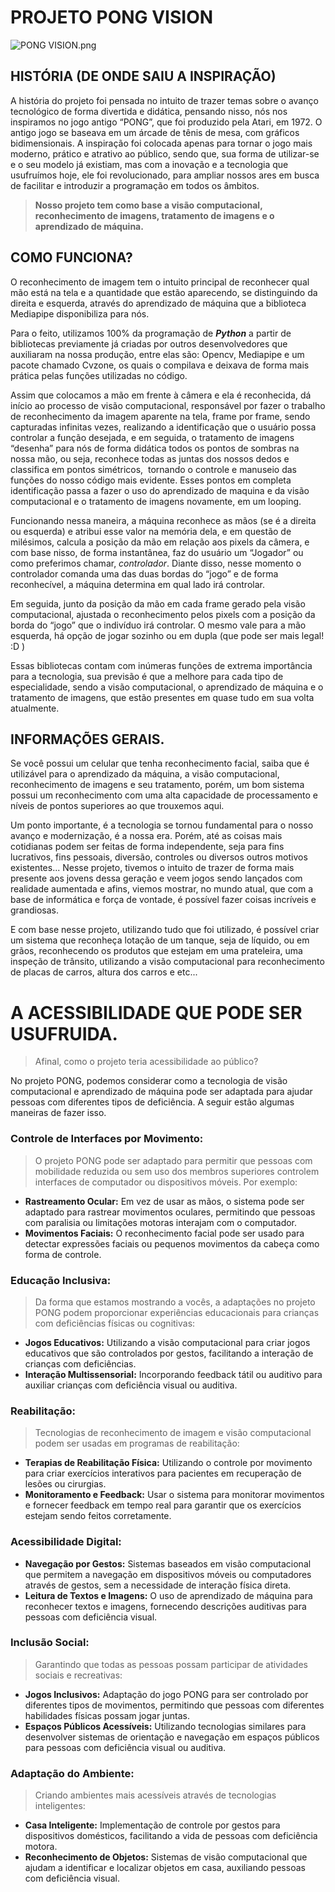 # PROJETO PONG VISION

![PONG VISION.png](PONG_VISION.png)

## **HISTÓRIA (DE ONDE SAIU A INSPIRAÇÃO)**

A história do projeto foi pensada no intuito de trazer temas sobre o avanço tecnológico de forma divertida e didática, pensando nisso, nós nos inspiramos no jogo antigo “PONG”, que foi produzido pela Atari, em 1972. O antigo jogo se baseava em um árcade de tênis de mesa, com gráficos bidimensionais. A inspiração foi colocada apenas para tornar o jogo mais moderno, prático e atrativo ao público, sendo que, sua forma de utilizar-se e o seu modelo já existiam, mas com a inovação e a tecnologia que usufruímos hoje, ele foi revolucionado, para ampliar nossos ares em busca de facilitar e introduzir a programação em todos os âmbitos.

> **Nosso projeto tem como base a visão computacional, reconhecimento de imagens, tratamento de imagens e o aprendizado de máquina.**
> 

## **COMO FUNCIONA?**

O reconhecimento de imagem tem o intuito principal de reconhecer qual mão está na tela e a quantidade que estão aparecendo, se distinguindo da direita e esquerda, através do aprendizado de máquina que a biblioteca Mediapipe disponibiliza para nós.

Para o feito, utilizamos 100% da programação de ***Python*** a partir de bibliotecas previamente já criadas por outros desenvolvedores que auxiliaram na nossa produção, entre elas são: Opencv, Mediapipe e um pacote chamado Cvzone, os quais o compilava e deixava de forma mais prática pelas funções utilizadas no código.

Assim que colocamos a mão em frente à câmera e ela é reconhecida, dá início ao processo de visão computacional, responsável por fazer o trabalho de reconhecimento da imagem aparente na tela, frame por frame, sendo capturadas infinitas vezes, realizando a identificação que o usuário possa controlar a função desejada, e em seguida, o tratamento de imagens “desenha” para nós de forma didática todos os pontos de sombras na nossa mão, ou seja, reconhece todas as juntas dos nossos dedos e classifica em pontos simétricos,  tornando o controle e manuseio das funções do nosso código mais evidente. Esses pontos em completa identificação passa a fazer o uso do aprendizado de maquina e da visão computacional e o tratamento de imagens novamente, em um looping.

Funcionando nessa maneira, a máquina reconhece as mãos (se é a direita ou esquerda) e atribui esse valor na memória dela, e em questão de milésimos, calcula a posição da mão em relação aos pixels da câmera, e com base nisso, de forma instantânea, faz do usuário um “Jogador” ou como preferimos chamar, *controlador*. Diante disso, nesse momento o controlador comanda uma das duas bordas do “jogo” e de forma reconhecível, a máquina determina em qual lado irá controlar.

Em seguida, junto da posição da mão em cada frame gerado pela visão computacional, ajustada o reconhecimento pelos pixels com a posição da borda do “jogo” que o indivíduo irá controlar. O mesmo vale para a mão esquerda, há opção de jogar sozinho ou em dupla (que pode ser mais legal! :D )

Essas bibliotecas contam com inúmeras funções de extrema importância para a tecnologia, sua previsão é que a melhore para cada tipo de especialidade, sendo a visão computacional, o aprendizado de máquina e o tratamento de imagens, que estão presentes em quase tudo em sua volta atualmente.

## **INFORMAÇÕES GERAIS.**

Se você possui um celular que tenha reconhecimento facial, saiba que é utilizável para o aprendizado da máquina, a visão computacional, reconhecimento de imagens e seu tratamento, porém, um bom sistema possui um reconhecimento com uma alta capacidade de processamento e níveis de pontos superiores ao que trouxemos aqui.

Um ponto importante, é a tecnologia se tornou fundamental para o nosso avanço e modernização, é a nossa era. Porém, até as coisas mais cotidianas podem ser feitas de forma independente, seja para fins lucrativos, fins pessoais, diversão, controles ou diversos outros motivos existentes... Nesse projeto, tivemos o intuito de trazer de forma mais presente aos jovens dessa geração e veem jogos sendo lançados com realidade aumentada e afins, viemos mostrar, no mundo atual, que com a base de informática e força de vontade, é possível fazer coisas incríveis e grandiosas.

E com base nesse projeto, utilizando tudo que foi utilizado, é possível criar um sistema que reconheça lotação de um tanque, seja de líquido, ou em grãos, reconhecendo os produtos que estejam em uma prateleira, uma inspeção de trânsito, utilizando a visão computacional para reconhecimento de placas de carros, altura dos carros e etc...

# **A ACESSIBILIDADE QUE PODE SER USUFRUIDA.**

> Afinal, como o projeto teria acessibilidade ao público?
> 

No projeto PONG, podemos considerar como a tecnologia de visão computacional e aprendizado de máquina pode ser adaptada para ajudar pessoas com diferentes tipos de deficiência. A seguir estão algumas maneiras de fazer isso.

### **Controle de Interfaces por Movimento:**

> O projeto PONG pode ser adaptado para permitir que pessoas com mobilidade reduzida ou sem uso dos membros superiores controlem interfaces de computador ou dispositivos móveis. Por exemplo:
> 
- **Rastreamento Ocular:** Em vez de usar as mãos, o sistema pode ser adaptado para rastrear movimentos oculares, permitindo que pessoas com paralisia ou limitações motoras interajam com o computador.
- **Movimentos Faciais:** O reconhecimento facial pode ser usado para detectar expressões faciais ou pequenos movimentos da cabeça como forma de controle.

### **Educação Inclusiva:**

> Da forma que estamos mostrando a vocês, a adaptações no projeto PONG podem proporcionar experiências educacionais para crianças com deficiências físicas ou cognitivas:
> 
- **Jogos Educativos:** Utilizando a visão computacional para criar jogos educativos que são controlados por gestos, facilitando a interação de crianças com deficiências.
- **Interação Multissensorial:** Incorporando feedback tátil ou auditivo para auxiliar crianças com deficiência visual ou auditiva.

### **Reabilitação:**

> Tecnologias de reconhecimento de imagem e visão computacional podem ser usadas em programas de reabilitação:
> 
- **Terapias de Reabilitação Física:** Utilizando o controle por movimento para criar exercícios interativos para pacientes em recuperação de lesões ou cirurgias.
- **Monitoramento e Feedback:** Usar o sistema para monitorar movimentos e fornecer feedback em tempo real para garantir que os exercícios estejam sendo feitos corretamente.

### **Acessibilidade Digital:**

- **Navegação por Gestos:** Sistemas baseados em visão computacional que permitem a navegação em dispositivos móveis ou computadores através de gestos, sem a necessidade de interação física direta.
- **Leitura de Textos e Imagens:** O uso de aprendizado de máquina para reconhecer textos e imagens, fornecendo descrições auditivas para pessoas com deficiência visual.

### **Inclusão Social:**

> Garantindo que todas as pessoas possam participar de atividades sociais e recreativas:
> 
- **Jogos Inclusivos:** Adaptação do jogo PONG para ser controlado por diferentes tipos de movimentos, permitindo que pessoas com diferentes habilidades físicas possam jogar juntas.
- **Espaços Públicos Acessíveis:** Utilizando tecnologias similares para desenvolver sistemas de orientação e navegação em espaços públicos para pessoas com deficiência visual ou auditiva.

### **Adaptação do Ambiente:**

> Criando ambientes mais acessíveis através de tecnologias inteligentes:
> 
- **Casa Inteligente:** Implementação de controle por gestos para dispositivos domésticos, facilitando a vida de pessoas com deficiência motora.
- **Reconhecimento de Objetos:** Sistemas de visão computacional que ajudam a identificar e localizar objetos em casa, auxiliando pessoas com deficiência visual.
